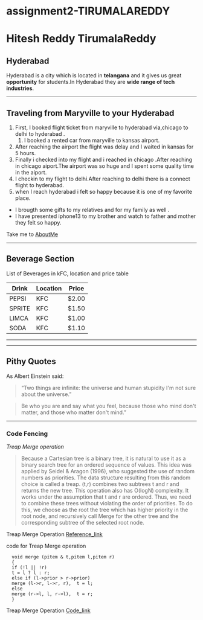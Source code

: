 # assignment2-TIRUMALAREDDY
# Hitesh Reddy TirumalaReddy
## Hyderabad
Hyderabad is a city which is located in **telangana** and it gives us great **opportunity** for students.In Hyderabad they are **wide range of tech industries**.

****
## Traveling from Maryville to your Hyderabad

1. First, I booked flight ticket from maryville to hyderabad via,chicago to delhi to hyderabad . 
   1. I booked a rented car from maryville to kansas airport.
2. After reaching the airport the flight was delay and I waited in kansas for 5 hours.
3. Finally i checked into my flight and i reached in chicago .After reaching in chicago aiport.The airport was so huge and I spent some quality time in the aiport.
4. I checkin to my flight to delhi.After reaching to delhi there is a connect flight to hyderabad.
5. when I reach hyderabad i felt so happy because it is one of my favorite place.


- I brougth some gifts to my relatives and for my family as well .
- I have presented iphone13 to my brother and watch to father and mother  they felt so happy.

Take me to [AboutMe](AboutMe.md)

---
## Beverage Section
List of Beverages in kFC, location and price table

| Drink	| Location | Price   |
| ------| -------- | --------|
| PEPSI	| KFC      | $2.00   |
| SPRITE| KFC      | $1.50   |
| LIMCA | KFC      | $1.00   |
| SODA  | KFC      | $1.10   |

---

---
## Pithy Quotes

As Albert Einstein said:

> “Two things are infinite: the universe and human stupidity I'm not sure about the universe.”

>Be who you are and say what you feel, because those who mind don't matter, and those who matter don't mind.”

---

### Code Fencing

*Treap Merge operation* 

> Because a Cartesian tree is a binary tree, it is natural to use it as a binary search tree for an ordered sequence of values. 
> This idea was applied by Seidel & Aragon (1996), who suggested the use of random numbers as priorities. The data structure resulting from this random choice is called a treap. 
> (t,r) combines two subtrees t and r and returns the new tree. This operation also has O(logN) complexity. 
> It works under the assumption that t and r are ordered. Thus, we need to combine these trees without violating the order of priorities. To do this, we choose as the root the tree which has higher priority in the root node, and recursively call Merge for the other tree and the corresponding subtree of the selected root node.

Treap Merge Operation [Reference_link](https://en.wikipedia.org/wiki/Cartesian_tree)

code for Treap Merge operation

      void merge (pitem & t,pitem l,pitem r)
      {
      if (!l || !r)
      t = l ? l : r;
      else if (l->prior > r->prior)
      merge (l->r, l->r, r),  t = l;
      else
      merge (r->l, l, r->l),  t = r;
      }




Treap Merge Operation [Code_link](https://cp-algorithms.com/data_structures/treap.html)